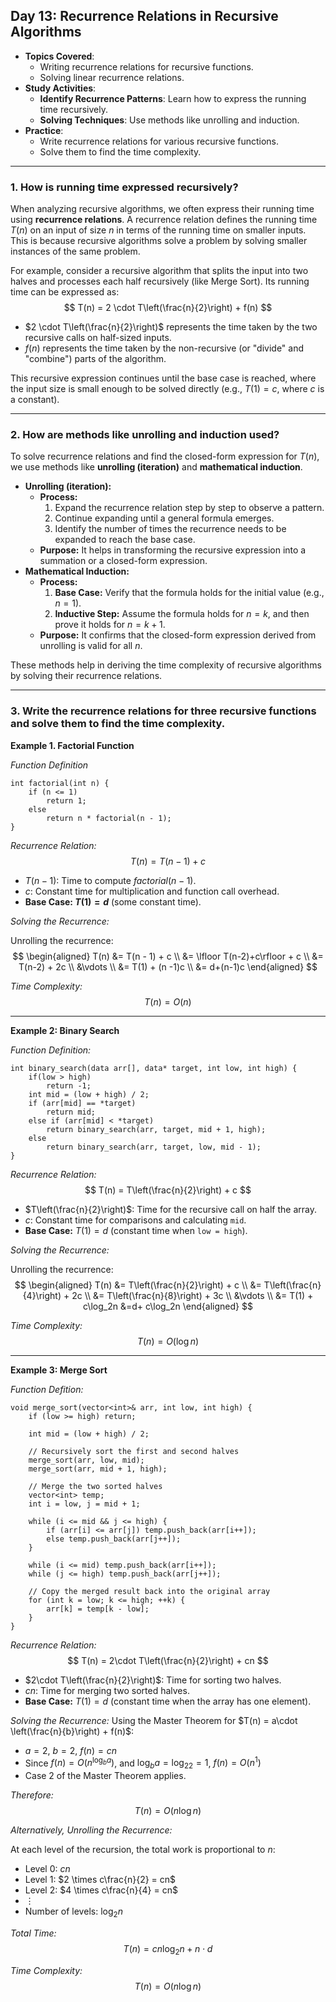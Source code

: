 ## Day 13: Recurrence Relations in Recursive Algorithms
- **Topics Covered**:
    - Writing recurrence relations for recursive functions.
    - Solving linear recurrence relations.
- **Study Activities**:
    - **Identify Recurrence Patterns**: Learn how to express the running time recursively.
    - **Solving Techniques**: Use methods like unrolling and induction.
- **Practice**:
    - Write recurrence relations for various recursive functions.
    - Solve them to find the time complexity.

---
### 1. How is running time expressed recursively?
When analyzing recursive algorithms, we often express their running time using **recurrence relations**. A recurrence relation defines the running time $T(n)$ on an input of size $n$ in terms of the running time on smaller inputs. This is because recursive algorithms solve a problem by solving smaller instances of the same problem.

For example, consider a recursive algorithm that splits the input into two halves and processes each half recursively (like Merge Sort). Its running time can be expressed as:
$$
T(n) = 2 \cdot T\left(\frac{n}{2}\right) + f(n)
$$

- $2 \cdot T\left(\frac{n}{2}\right)$ represents the time taken by the two recursive calls on half-sized inputs.
- $f(n)$ represents the time taken by the non-recursive (or "divide" and "combine") parts of the algorithm.

This recursive expression continues until the base case is reached, where the input size is small enough to be solved directly (e.g., $T(1) = c$, where $c$ is a constant).

---
### 2. How are methods like unrolling and induction used?

To solve recurrence relations and find the closed-form expression for $T(n)$, we use methods like **unrolling (iteration)** and **mathematical induction**.
- **Unrolling (iteration):**
    - **Process:**
        1. Expand the recurrence relation step by step to observe a pattern.
        2. Continue expanding until a general formula emerges.
        3. Identify the number of times the recurrence needs to be expanded to reach the base case.
    - **Purpose:** It helps in transforming the recursive expression into a summation or a closed-form expression.
- **Mathematical Induction:**
    - **Process:**
        1. **Base Case:** Verify that the formula holds for the initial value (e.g., $n=1$).
        2. **Inductive Step:** Assume the formula holds for $n=k$, and then prove it holds for $n=k+1$.
    - **Purpose:** It confirms that the closed-form expression derived from unrolling is valid for all $n$.

These methods help in deriving the time complexity of recursive algorithms by solving their recurrence relations.

---
### 3. Write the recurrence relations for three recursive functions and solve them to find the time complexity.

**Example 1. Factorial Function**

*Function Definition*
```
int factorial(int n) {
    if (n <= 1)
        return 1;
    else
        return n * factorial(n - 1);
}
```

*Recurrence Relation:*
$$
T(n) = T(n - 1) + c
$$
- $T(n - 1)$: Time to compute *factorial*$(n - 1)$.
- $c$: Constant time for multiplication and function call overhead.
- **Base Case: $T(1) = d$** (some constant time).

*Solving the Recurrence:*

Unrolling the recurrence:
$$
\begin{aligned}
T(n) &= T(n - 1) + c \\
&= \lfloor T(n-2)+c\rfloor + c \\
&= T(n-2) + 2c \\
&\vdots \\
&= T(1) + (n -1)c \\
&= d+(n-1)c
\end{aligned}
$$

*Time Complexity:*
$$
T(n) = O(n)
$$

---
**Example 2: Binary Search**

*Function Definition:*
```
int binary_search(data arr[], data* target, int low, int high) {
    if(low > high)
        return -1;
    int mid = (low + high) / 2;
    if (arr[mid] == *target)
        return mid;
    else if (arr[mid] < *target)
        return binary_search(arr, target, mid + 1, high);
    else
        return binary_search(arr, target, low, mid - 1);
}
```

*Recurrence Relation:*
$$
T(n) = T\left(\frac{n}{2}\right) + c
$$
- $T\left(\frac{n}{2}\right)$: Time for the recursive call on half the array.
- $c$: Constant time for comparisons and calculating `mid`.
- **Base Case:** $T(1) = d$ (constant time when `low = high`).

*Solving the Recurrence:*

Unrolling the recurrence:
$$
\begin{aligned}
T(n) &= T\left(\frac{n}{2}\right) + c \\ 
&= T\left(\frac{n}{4}\right) + 2c \\
&= T\left(\frac{n}{8}\right) + 3c \\
&\vdots \\
&= T(1) + c\log_2n
&=d+ c\log_2n
\end{aligned}
$$

*Time Complexity:*
$$
T(n) = O(\log n)
$$

---
**Example 3: Merge Sort**

*Function Defition:*
```
void merge_sort(vector<int>& arr, int low, int high) {
    if (low >= high) return;

    int mid = (low + high) / 2;

    // Recursively sort the first and second halves
    merge_sort(arr, low, mid);
    merge_sort(arr, mid + 1, high);

    // Merge the two sorted halves
    vector<int> temp;
    int i = low, j = mid + 1;

    while (i <= mid && j <= high) {
        if (arr[i] <= arr[j]) temp.push_back(arr[i++]);
        else temp.push_back(arr[j++]);
    }

    while (i <= mid) temp.push_back(arr[i++]);
    while (j <= high) temp.push_back(arr[j++]);

    // Copy the merged result back into the original array
    for (int k = low; k <= high; ++k) {
        arr[k] = temp[k - low];
    }
}
```

*Recurrence Relation:*
$$
T(n) = 2\cdot T\left(\frac{n}{2}\right) + cn
$$
- $2\cdot T\left(\frac{n}{2}\right)$: Time for sorting two halves.
- $cn$: Time for merging two sorted halves.
- **Base Case:** $T(1)=d$ (constant time when the array has one element).

*Solving the Recurrence:*
Using the Master Theorem for $T(n) = a\cdot \left(\frac{n}{b}\right) + f(n)$:
- $a=2$, $b=2$, $f(n) = cn$
- Since $f(n) = O(n^{\log_ba})$, and $\log_ba = \log_22 = 1$, $f(n) = O(n^1)$
- Case 2 of the Master Theorem applies.

*Therefore:*
$$
T(n) = O(n\log n)
$$

*Alternatively, Unrolling the Recurrence:*

At each level of the recursion, the total work is proportional to $n$:
- Level 0: $cn$
- Level 1: $2 \times c\frac{n}{2} = cn$
- Level 2: $4 \times c\frac{n}{4} = cn$
- $\vdots$
- Number of levels: $\log_2n$

*Total Time:*
$$
T(n) = cn\log_2n + n \cdot d
$$

*Time Complexity:*
$$
T(n) = O(n\log n)
$$

